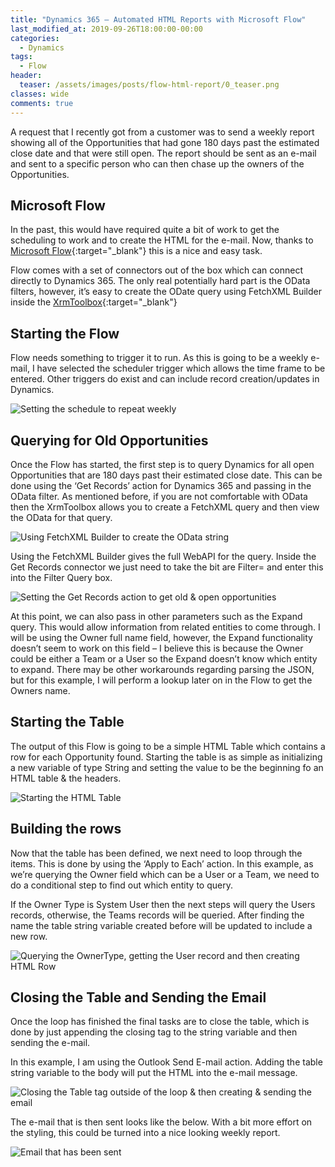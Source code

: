 ```yaml
---
title: "Dynamics 365 – Automated HTML Reports with Microsoft Flow"
last_modified_at: 2019-09-26T18:00:00-00:00
categories:
  - Dynamics
tags:
  - Flow
header:
  teaser: /assets/images/posts/flow-html-report/0_teaser.png
classes: wide
comments: true
---
```


A request that I recently got from a customer was to send a weekly report showing all of the Opportunities that had gone 180 days past the estimated close date and that were still open. The report should be sent as an e-mail and sent to a specific person who can then chase up the owners of the Opportunities.

## Microsoft Flow

In the past, this would have required quite a bit of work to get the scheduling to work and to create the HTML for the e-mail. Now, thanks to [Microsoft Flow](https://flow.microsoft.com/en-us/){:target="_blank"} this is a nice and easy task.

Flow comes with a set of connectors out of the box which can connect directly to Dynamics 365. The only real potentially hard part is the OData filters, however, it’s easy to create the ODate query using FetchXML Builder inside the [XrmToolbox](https://www.xrmtoolbox.com/){:target="_blank"}

## Starting the Flow

Flow needs something to trigger it to run. As this is going to be a weekly e-mail, I have selected the scheduler trigger which allows the time frame to be entered. Other triggers do exist and can include record creation/updates in Dynamics.

![Setting the schedule to repeat weekly](/assets/images/posts/flow-html-report/1_setting_frequency.png)

## Querying for Old Opportunities

Once the Flow has started, the first step is to query Dynamics for all open Opportunities that are 180 days past their estimated close date. This can be done using the ‘Get Records’ action for Dynamics 365 and passing in the OData filter. As mentioned before, if you are not comfortable with OData then the XrmToolbox allows you to create a FetchXML query and then view the OData for that query.

![Using FetchXML Builder to create the OData string](/assets/images/posts/flow-html-report/2_FetchXmlBuilder.png)

Using the FetchXML Builder gives the full WebAPI for the query. Inside the Get Records connector we just need to take the bit are Filter= and enter this into the Filter Query box.

![Setting the Get Records action to get old & open opportunities](/assets/images/posts/flow-html-report/3_GettingData.png)

At this point, we can also pass in other parameters such as the Expand query. This would allow information from related entities to come through. I will be using the Owner full name field, however, the Expand functionality doesn’t seem to work on this field – I believe this is because the Owner could be either a Team or a User so the Expand doesn’t know which entity to expand. There may be other workarounds regarding parsing the JSON, but for this example, I will perform a lookup later on in the Flow to get the Owners name.

## Starting the Table

The output of this Flow is going to be a simple HTML Table which contains a row for each Opportunity found. Starting the table is as simple as initializing a new variable of type String and setting the value to be the beginning fo an HTML table & the headers.

![Starting the HTML Table](/assets/images/posts/flow-html-report/4_HTMLTable.png)

## Building the rows

Now that the table has been defined, we next need to loop through the items. This is done by using the ‘Apply to Each’ action. In this example, as we’re querying the Owner field which can be a User or a Team, we need to do a conditional step to find out which entity to query.

If the Owner Type is System User then the next steps will query the Users records, otherwise, the Teams records will be queried. After finding the name the table string variable created before will be updated to include a new row.

![Querying the OwnerType, getting the User record and then creating HTML Row](/assets/images/posts/flow-html-report/5_UserCheck.png)

## Closing the Table and Sending the Email

Once the loop has finished the final tasks are to close the table, which is done by just appending the closing tag to the string variable and then sending the e-mail.

In this example, I am using the Outlook Send E-mail action. Adding the table string variable to the body will put the HTML into the e-mail message.

![Closing the Table tag outside of the loop & then creating & sending the email](/assets/images/posts/flow-html-report/6_CloseTable.png)

The e-mail that is then sent looks like the below. With a bit more effort on the styling, this could be turned into a nice looking weekly report.

![Email that has been sent](/assets/images/posts/flow-html-report/7_SentEmail.png)
